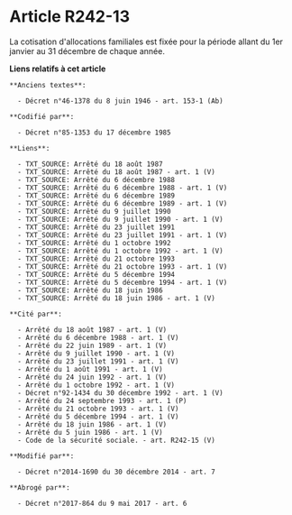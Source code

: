 # Article R242-13

La cotisation d'allocations familiales est fixée pour la période allant du 1er janvier au 31 décembre de chaque année.

**Liens relatifs à cet article**

	**Anciens textes**:

	  - Décret n°46-1378 du 8 juin 1946 - art. 153-1 (Ab)

	**Codifié par**:

	  - Décret n°85-1353 du 17 décembre 1985

	**Liens**:

	  - TXT_SOURCE: Arrêté du 18 août 1987
	  - TXT_SOURCE: Arrêté du 18 août 1987 - art. 1 (V)
	  - TXT_SOURCE: Arrêté du 6 décembre 1988
	  - TXT_SOURCE: Arrêté du 6 décembre 1988 - art. 1 (V)
	  - TXT_SOURCE: Arrêté du 6 décembre 1989
	  - TXT_SOURCE: Arrêté du 6 décembre 1989 - art. 1 (V)
	  - TXT_SOURCE: Arrêté du 9 juillet 1990
	  - TXT_SOURCE: Arrêté du 9 juillet 1990 - art. 1 (V)
	  - TXT_SOURCE: Arrêté du 23 juillet 1991
	  - TXT_SOURCE: Arrêté du 23 juillet 1991 - art. 1 (V)
	  - TXT_SOURCE: Arrêté du 1 octobre 1992
	  - TXT_SOURCE: Arrêté du 1 octobre 1992 - art. 1 (V)
	  - TXT_SOURCE: Arrêté du 21 octobre 1993
	  - TXT_SOURCE: Arrêté du 21 octobre 1993 - art. 1 (V)
	  - TXT_SOURCE: Arrêté du 5 décembre 1994
	  - TXT_SOURCE: Arrêté du 5 décembre 1994 - art. 1 (V)
	  - TXT_SOURCE: Arrêté du 18 juin 1986
	  - TXT_SOURCE: Arrêté du 18 juin 1986 - art. 1 (V)

	**Cité par**:

	  - Arrêté du 18 août 1987 - art. 1 (V)
	  - Arrêté du 6 décembre 1988 - art. 1 (V)
	  - Arrêté du 22 juin 1989 - art. 1 (V)
	  - Arrêté du 9 juillet 1990 - art. 1 (V)
	  - Arrêté du 23 juillet 1991 - art. 1 (V)
	  - Arrêté du 1 août 1991 - art. 1 (V)
	  - Arrêté du 24 juin 1992 - art. 1 (V)
	  - Arrêté du 1 octobre 1992 - art. 1 (V)
	  - Décret n°92-1434 du 30 décembre 1992 - art. 1 (V)
	  - Arrêté du 24 septembre 1993 - art. 1 (P)
	  - Arrêté du 21 octobre 1993 - art. 1 (V)
	  - Arrêté du 5 décembre 1994 - art. 1 (V)
	  - Arrêté du 18 juin 1986 - art. 1 (V)
	  - Arrêté du 5 juin 1986 - art. 1 (V)
	  - Code de la sécurité sociale. - art. R242-15 (V)

	**Modifié par**:

	  - Décret n°2014-1690 du 30 décembre 2014 - art. 7

	**Abrogé par**:

	  - Décret n°2017-864 du 9 mai 2017 - art. 6
